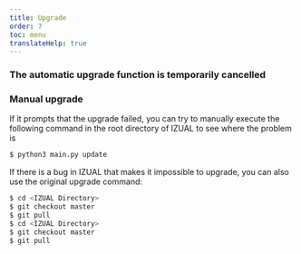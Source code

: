 ```yaml
---
title: Upgrade
order: 7
toc: menu
translateHelp: true
---
```


### The automatic upgrade function is temporarily cancelled

### Manual upgrade

If it prompts that the upgrade failed, you can try to manually execute the following command in the root directory of IZUAL to see where the problem is

```bash
$ python3 main.py update
```

If there is a bug in IZUAL that makes it impossible to upgrade, you can also use the original upgrade command:

```bash
$ cd <IZUAL Directory>
$ git checkout master
$ git pull
$ cd <IZUAL Directory>
$ git checkout master
$ git pull
```
